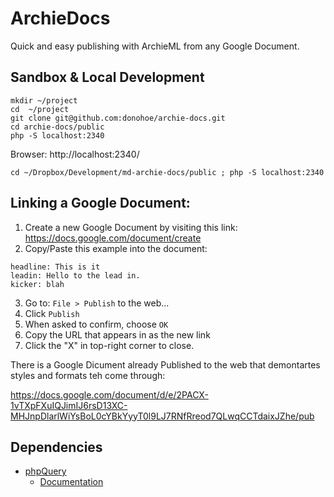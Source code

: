 # ArchieDocs

Quick and easy publishing with ArchieML from any Google Document.

## Sandbox & Local Development
```
mkdir ~/project
cd  ~/project
git clone git@github.com:donohoe/archie-docs.git
cd archie-docs/public
php -S localhost:2340
```

Browser:
http://localhost:2340/

```
cd ~/Dropbox/Development/md-archie-docs/public ; php -S localhost:2340 
```

## Linking a Google Document:

1. Create a new Google Document by visiting this link:
https://docs.google.com/document/create
2. Copy/Paste this example into the document:
```
headline: This is it
leadin: Hello to the lead in.
kicker: blah
```
3. Go to: `File > Publish` to the web...
4. Click `Publish`
5. When asked to confirm, choose `OK`
6. Copy the URL that appears in as the new link
7. Click the "X" in top-right corner to close.

There is a Google Dicument already Published to the web that demontartes styles and formats teh come through:

https://docs.google.com/document/d/e/2PACX-1vTXpFXuIQJimIJ6rsD13XC-MHJnpDlarlWiYsBoL0cYBkYyyT0l9LJ7RNfRreod7QLwqCCTdaixJZhe/pub



## Dependencies

* [phpQuery](https://github.com/punkave/phpQuery)
  * [Documentation](https://code.google.com/archive/p/phpquery/wikis/Manual.wiki)
